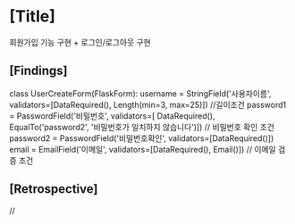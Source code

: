 # [Title]
회원가입 기능 구현 + 로그인/로그아웃 구현

## [Findings]

class UserCreateForm(FlaskForm):
    username = StringField('사용자이름', validators=[DataRequired(), Length(min=3, max=25)]) //길이조건
    password1 = PasswordField('비밀번호', validators=[
        DataRequired(), EqualTo('password2', '비밀번호가 일치하지 않습니다')]) // 비밀번호 확인 조건
    password2 = PasswordField('비밀번호확인', validators=[DataRequired()])
    email = EmailField('이메일', validators=[DataRequired(), Email()]) // 이메일 검증 조건

## [Retrospective]
//